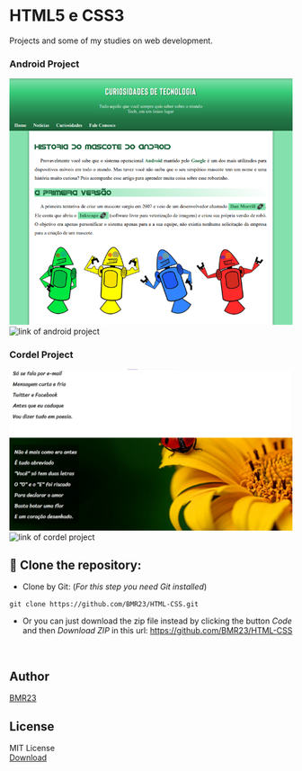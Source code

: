 # HTML5 e CSS3
Projects and some of my studies on web development.

### Android Project 
 
![Photo of android project](projetos/android/imagens/demonstracao/foto-android.png)
![link of android project](https://bmr23.github.io/HTML-CSS/projetos/android)

### Cordel Project 
 
![Photo of cordel projeto](projetos/cordel/imagens/demonstracao/foto-cordel.png)
![link of cordel project](https://bmr23.github.io/HTML-CSS/projetos/cordel)

## 💾 Clone the repository:
- Clone by Git: (_For this step you need Git installed_)
```
git clone https://github.com/BMR23/HTML-CSS.git
```
- Or you can just download the zip file instead by clicking the button _Code_ and then _Download ZIP_ in this url: https://github.com/BMR23/HTML-CSS
<br>

## Author 
<p>
    <a href="https://github.com/BMR23">
    BMR23
    </a>
</p>

## License
MIT License <br>
<a href="https://bmr23.github.io/HTML-CSS/LICENSE">Download</a>
